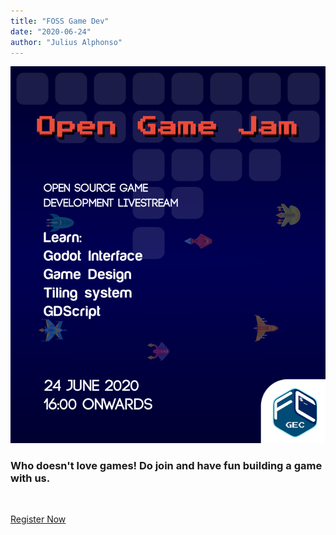 ```yaml
---
title: "FOSS Game Dev"
date: "2020-06-24"
author: "Julius Alphonso"
---
```


![Picture of members and audience](./images/foss-game-dev-poster.jpeg)

### Who doesn't love games! Do join and have fun building a game with us.

<br>

[Register Now](/register)

<br>
